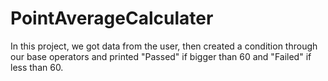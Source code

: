 # PointAverageCalculater

In this project, 
we got data from the user, 
then created a condition through our base operators and printed "Passed" if bigger than 60 and "Failed" if less than 60.
